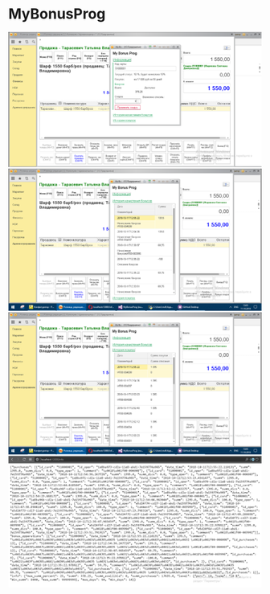 # MyBonusProg
![Image alt](https://github.com/dmarenin/MyBonusProg/blob/master/img/1.PNG)
![Image alt](https://github.com/dmarenin/MyBonusProg/blob/master/img/2.PNG)
![Image alt](https://github.com/dmarenin/MyBonusProg/blob/master/img/3.PNG)
![Image alt](https://github.com/dmarenin/MyBonusProg/blob/master/img/4.PNG)